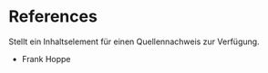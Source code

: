 References
==========

Stellt ein Inhaltselement für einen Quellennachweis zur Verfügung.

* Frank Hoppe
